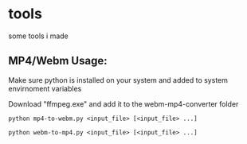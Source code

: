 # tools
some tools i made

MP4/Webm Usage:
---

Make sure python is installed on your system and added to system envirnoment variables

Download "ffmpeg.exe" and add it to the webm-mp4-converter folder

```python mp4-to-webm.py <input_file> [<input_file> ...]```

```python webm-to-mp4.py <input_file> [<input_file> ...]```



